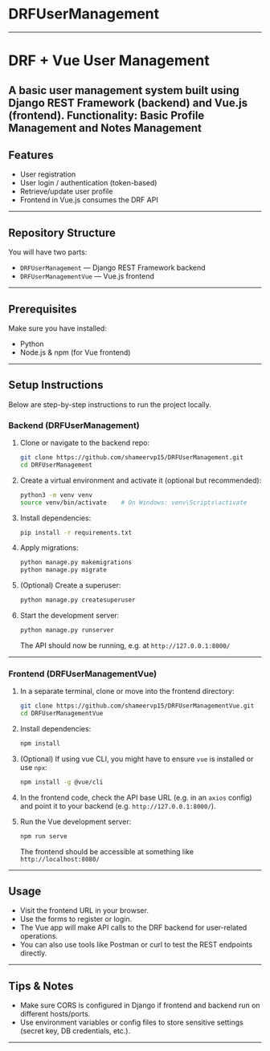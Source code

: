 # DRFUserManagement

---

# DRF + Vue User Management

A basic user management system built using Django REST Framework (backend) and Vue.js (frontend).
Functionality: Basic Profile Management and Notes Management
---

## Features

* User registration
* User login / authentication (token-based)
* Retrieve/update user profile
* Frontend in Vue.js consumes the DRF API

---

## Repository Structure

You will have two parts:

* `DRFUserManagement` — Django REST Framework backend
* `DRFUserManagementVue` — Vue.js frontend

---

## Prerequisites

Make sure you have installed:

* Python
* Node.js & npm (for Vue frontend)

---

## Setup Instructions

Below are step-by-step instructions to run the project locally.

### Backend (DRFUserManagement)

1. Clone or navigate to the backend repo:

   ```bash
   git clone https://github.com/shameervp15/DRFUserManagement.git
   cd DRFUserManagement
   ```

2. Create a virtual environment and activate it (optional but recommended):

   ```bash
   python3 -m venv venv
   source venv/bin/activate    # On Windows: venv\Scripts\activate
   ```

3. Install dependencies:

   ```bash
   pip install -r requirements.txt
   ```

4. Apply migrations:

   ```bash
   python manage.py makemigrations
   python manage.py migrate
   ```

5. (Optional) Create a superuser:

   ```bash
   python manage.py createsuperuser
   ```

6. Start the development server:

   ```bash
   python manage.py runserver
   ```

   The API should now be running, e.g. at `http://127.0.0.1:8000/`

---

### Frontend (DRFUserManagementVue)

1. In a separate terminal, clone or move into the frontend directory:

   ```bash
   git clone https://github.com/shameervp15/DRFUserManagementVue.git
   cd DRFUserManagementVue
   ```

2. Install dependencies:

   ```bash
   npm install
   ```

3. (Optional) If using vue CLI, you might have to ensure `vue` is installed or use `npx`:

   ```bash
   npm install -g @vue/cli
   ```

4. In the frontend code, check the API base URL (e.g. in an `axios` config) and point it to your backend (e.g. `http://127.0.0.1:8000/`).

5. Run the Vue development server:

   ```bash
   npm run serve
   ```

   The frontend should be accessible at something like `http://localhost:8080/`

---

## Usage

* Visit the frontend URL in your browser.
* Use the forms to register or login.
* The Vue app will make API calls to the DRF backend for user-related operations.
* You can also use tools like Postman or curl to test the REST endpoints directly.

---

## Tips & Notes

* Make sure CORS is configured in Django if frontend and backend run on different hosts/ports.
* Use environment variables or config files to store sensitive settings (secret key, DB credentials, etc.).
---
